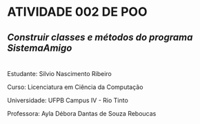 # **ATIVIDADE 002 DE POO**

## *Construir classes e métodos do programa SistemaAmigo*

#

Estudante: Silvio Nascimento Ribeiro

Curso: Licenciatura em Ciência da Computação

Universidade: UFPB Campus IV - Rio Tinto

Professora: Ayla Débora Dantas de Souza Reboucas